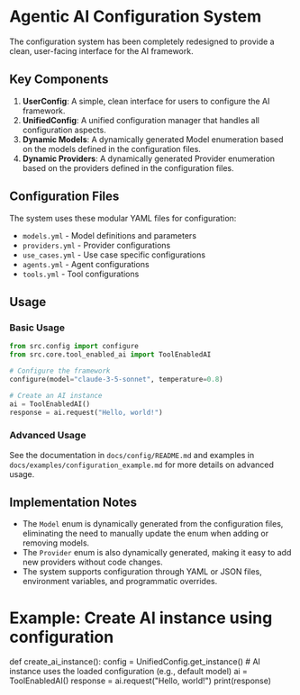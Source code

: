 # Agentic AI Configuration System

The configuration system has been completely redesigned to provide a clean, user-facing interface for the AI framework.

## Key Components

1. **UserConfig**: A simple, clean interface for users to configure the AI framework.
2. **UnifiedConfig**: A unified configuration manager that handles all configuration aspects.
3. **Dynamic Models**: A dynamically generated Model enumeration based on the models defined in the configuration files.
4. **Dynamic Providers**: A dynamically generated Provider enumeration based on the providers defined in the configuration files.

## Configuration Files

The system uses these modular YAML files for configuration:

- `models.yml` - Model definitions and parameters
- `providers.yml` - Provider configurations
- `use_cases.yml` - Use case specific configurations
- `agents.yml` - Agent configurations
- `tools.yml` - Tool configurations

## Usage

### Basic Usage

```python
from src.config import configure
from src.core.tool_enabled_ai import ToolEnabledAI

# Configure the framework
configure(model="claude-3-5-sonnet", temperature=0.8)

# Create an AI instance
ai = ToolEnabledAI()
response = ai.request("Hello, world!")
```

### Advanced Usage

See the documentation in `docs/config/README.md` and examples in `docs/examples/configuration_example.md` for more details on advanced usage.

## Implementation Notes

- The `Model` enum is dynamically generated from the configuration files, eliminating the need to manually update the enum when adding or removing models.
- The `Provider` enum is also dynamically generated, making it easy to add new providers without code changes.
- The system supports configuration through YAML or JSON files, environment variables, and programmatic overrides.

# Example: Create AI instance using configuration

def create_ai_instance():
config = UnifiedConfig.get_instance() # AI instance uses the loaded configuration (e.g., default model)
ai = ToolEnabledAI()
response = ai.request("Hello, world!")
print(response)
